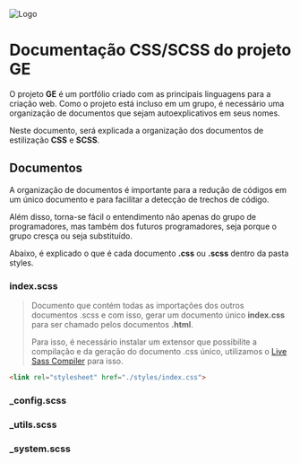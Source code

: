 ![Logo](../favicon.ico)
# Documentação CSS/SCSS do projeto GE

O projeto **GE** é um portfólio criado com as principais linguagens para a criação web. Como o projeto está incluso em um grupo, é necessário uma organização de documentos que sejam autoexplicativos em seus nomes.

Neste documento, será explicada a organização dos documentos de estilização **CSS** e **SCSS**.

## Documentos
A organização de documentos é importante para a redução de códigos em um único documento e para facilitar a detecção de trechos de código.

Além disso, torna-se fácil o entendimento não apenas do grupo de programadores, mas também dos futuros programadores, seja porque o grupo cresça ou seja substituído.

Abaixo, é explicado o que é cada documento **.css** ou **.scss** dentro da pasta styles.

### index.scss
>Documento que contém todas as importações dos outros documentos .scss e com isso, gerar um documento único **index.css** para ser chamado pelos documentos **.html**.
>
>Para isso, é necessário instalar um extensor que possibilite a compilação e da geração do documento .css único, utilizamos o [Live Sass Compiler](https://marketplace.visualstudio.com/items?itemName=glenn2223.live-sass)
para isso.

```html
<link rel="stylesheet" href="./styles/index.css">
```

### _config.scss

### _utils.scss

### _system.scss